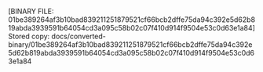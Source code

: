 [BINARY FILE: 01be389264af3b10bad839211251879521cf66bcb2dffe75da94c392e5d62b819abda3939591b64054cd3a095c58b02c07f410d914f9504e53c0d63e1a84]
Stored copy: docs/converted-binary/01be389264af3b10bad839211251879521cf66bcb2dffe75da94c392e5d62b819abda3939591b64054cd3a095c58b02c07f410d914f9504e53c0d63e1a84
